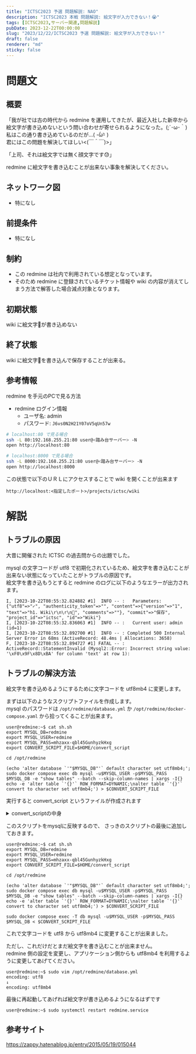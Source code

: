 ```yaml
---
title: "ICTSC2023 予選 問題解説: NAO"
description: "ICTSC2023 本戦 問題解説: 絵文字が入力できない！😭"
tags: [ICTSC2023,サーバー関連,問題解説]
pubDate: 2023-12-22T00:00:00
slug: "2023/12/22/ICTSC2023 予選 問題解説: 絵文字が入力できない！"
draft: false
renderer: "md"
sticky: false
---
```


# 問題文

## 概要

「我が社では古の時代から redmine を運用してきたが、最近入社した新卒から絵文字が書き込めないという問い合わせが寄せられるようになった。(;´･ω･｀)  
私はこの通り書き込めているのだが...( -᷄ω-᷅ )  
君にはこの問題を解決してほしい<(￣＾￣)>」

「上司、それは絵文字では無く顔文字です😓」

redmine に絵文字を書き込むことが出来ない事象を解決してください。

## ネットワーク図

* 特になし

## 前提条件

* 特になし

## 制約

* この redmine は社内で利用されている想定となっています。
* そのため redmine に登録されているチケット情報や wiki の内容が消えてしまう方法で解答した場合減点対象となります。

## 初期状態

wiki に絵文字🍣が書き込めない

## 終了状態

wiki に絵文字🍣を書き込んで保存することが出来る。

## 参考情報

redmine を手元のPCで見る方法

* redmine ログイン情報
  * ユーザ名: admin
  * パスワード: `J6vs0N2H21Y07oV5qUn57w`

```bash
# localhost:80 で見る場合
ssh -L 80:192.168.255.21:80 user@<踏み台サーバー> -N
open http://localhost:80

# localhost:8000 で見る場合
ssh -L 8000:192.168.255.21:80 user@<踏み台サーバー> -N
open http://localhost:8000
```

この状態で以下のＵＲＬにアクセスすることで wiki を開くことが出来ます

```http://localhost:<指定したポート>/projects/ictsc/wiki```

# 解説

## トラブルの原因

大昔に開催された ICTSC の過去問からの出題でした。

mysql の文字コードが utf8 で初期化されているため、絵文字を書き込むことが出来ない状態になっていたことがトラブルの原因です。  
絵文字を書き込もうとすると redmine のログに以下のようなエラーが出力されます。

```log
I, [2023-10-22T08:55:32.824882 #1]  INFO -- :   Parameters: {"utf8"=>"✓", "authenticity_token"=>"", "content"=>{"version"=>"1", "text"=>"h1. Wiki\r\n\r\n🍺", "comments"=>""}, "commit"=>"保存", "project_id"=>"ictsc", "id"=>"Wiki"}
I, [2023-10-22T08:55:32.836063 #1]  INFO -- :   Current user: admin (id=1)
I, [2023-10-22T08:55:32.892700 #1]  INFO -- : Completed 500 Internal Server Error in 68ms (ActiveRecord: 48.4ms | Allocations: 3658)
F, [2023-10-22T08:55:32.894727 #1] FATAL -- :
ActiveRecord::StatementInvalid (Mysql2::Error: Incorrect string value: '\xF0\x9F\x8D\xBA' for column 'text' at row 1):
```

## トラブルの解決方法

絵文字を書き込めるようにするために文字コードを utf8mb4 に変更します。　　

まずは以下のようなスクリプトファイルを作成します。  
mysql のパスワードは `/opt/redmine/database.yml` か `/opt/redmine/docker-compose.yaml` から拾ってくることが出来ます。

```shell
user@redmine:~$ cat sh.sh
export MYSQL_DB=redmine
export MYSQL_USER=redmine
export MYSQL_PASS=mhzaxx-qbl45GunhyzkHxg
export CONVERT_SCRIPT_FILE=$HOME/convert_script

cd /opt/redmine

(echo 'alter database `'"$MYSQL_DB"'` default character set utf8mb4;'; sudo docker compose exec db mysql -u$MYSQL_USER -p$MYSQL_PASS $MYSQL_DB -e "show tables" --batch --skip-column-names | xargs -I{} echo -e 'alter table `'{}'` ROW_FORMAT=DYNAMIC;\nalter table `'{}'` convert to character set utf8mb4;') > $CONVERT_SCRIPT_FILE
```

実行すると convert_script というファイルが作成されます

<details><summary>convert_scriptの中身</summary>

```
user@redmine:~$ cat convert_script
alter database `redmine` default character set utf8mb4;
alter table `ar_internal_metadata` ROW_FORMAT=DYNAMIC;
alter table `ar_internal_metadata` convert to character set utf8mb4;
alter table `attachments` ROW_FORMAT=DYNAMIC;
alter table `attachments` convert to character set utf8mb4;
alter table `auth_sources` ROW_FORMAT=DYNAMIC;
alter table `auth_sources` convert to character set utf8mb4;
alter table `boards` ROW_FORMAT=DYNAMIC;
alter table `boards` convert to character set utf8mb4;
alter table `changes` ROW_FORMAT=DYNAMIC;
alter table `changes` convert to character set utf8mb4;
alter table `changeset_parents` ROW_FORMAT=DYNAMIC;
alter table `changeset_parents` convert to character set utf8mb4;
alter table `changesets` ROW_FORMAT=DYNAMIC;
alter table `changesets` convert to character set utf8mb4;
alter table `changesets_issues` ROW_FORMAT=DYNAMIC;
alter table `changesets_issues` convert to character set utf8mb4;
alter table `comments` ROW_FORMAT=DYNAMIC;
alter table `comments` convert to character set utf8mb4;
alter table `custom_field_enumerations` ROW_FORMAT=DYNAMIC;
alter table `custom_field_enumerations` convert to character set utf8mb4;
alter table `custom_fields` ROW_FORMAT=DYNAMIC;
alter table `custom_fields` convert to character set utf8mb4;
alter table `custom_fields_projects` ROW_FORMAT=DYNAMIC;
alter table `custom_fields_projects` convert to character set utf8mb4;
alter table `custom_fields_roles` ROW_FORMAT=DYNAMIC;
alter table `custom_fields_roles` convert to character set utf8mb4;
alter table `custom_fields_trackers` ROW_FORMAT=DYNAMIC;
alter table `custom_fields_trackers` convert to character set utf8mb4;
alter table `custom_values` ROW_FORMAT=DYNAMIC;
alter table `custom_values` convert to character set utf8mb4;
alter table `documents` ROW_FORMAT=DYNAMIC;
alter table `documents` convert to character set utf8mb4;
alter table `email_addresses` ROW_FORMAT=DYNAMIC;
alter table `email_addresses` convert to character set utf8mb4;
alter table `enabled_modules` ROW_FORMAT=DYNAMIC;
alter table `enabled_modules` convert to character set utf8mb4;
alter table `enumerations` ROW_FORMAT=DYNAMIC;
alter table `enumerations` convert to character set utf8mb4;
alter table `groups_users` ROW_FORMAT=DYNAMIC;
alter table `groups_users` convert to character set utf8mb4;
alter table `import_items` ROW_FORMAT=DYNAMIC;
alter table `import_items` convert to character set utf8mb4;
alter table `imports` ROW_FORMAT=DYNAMIC;
alter table `imports` convert to character set utf8mb4;
alter table `issue_categories` ROW_FORMAT=DYNAMIC;
alter table `issue_categories` convert to character set utf8mb4;
alter table `issue_relations` ROW_FORMAT=DYNAMIC;
alter table `issue_relations` convert to character set utf8mb4;
alter table `issue_statuses` ROW_FORMAT=DYNAMIC;
alter table `issue_statuses` convert to character set utf8mb4;
alter table `issues` ROW_FORMAT=DYNAMIC;
alter table `issues` convert to character set utf8mb4;
alter table `journal_details` ROW_FORMAT=DYNAMIC;
alter table `journal_details` convert to character set utf8mb4;
alter table `journals` ROW_FORMAT=DYNAMIC;
alter table `journals` convert to character set utf8mb4;
alter table `member_roles` ROW_FORMAT=DYNAMIC;
alter table `member_roles` convert to character set utf8mb4;
alter table `members` ROW_FORMAT=DYNAMIC;
alter table `members` convert to character set utf8mb4;
alter table `messages` ROW_FORMAT=DYNAMIC;
alter table `messages` convert to character set utf8mb4;
alter table `news` ROW_FORMAT=DYNAMIC;
alter table `news` convert to character set utf8mb4;
alter table `projects` ROW_FORMAT=DYNAMIC;
alter table `projects` convert to character set utf8mb4;
alter table `projects_trackers` ROW_FORMAT=DYNAMIC;
alter table `projects_trackers` convert to character set utf8mb4;
alter table `queries` ROW_FORMAT=DYNAMIC;
alter table `queries` convert to character set utf8mb4;
alter table `queries_roles` ROW_FORMAT=DYNAMIC;
alter table `queries_roles` convert to character set utf8mb4;
alter table `repositories` ROW_FORMAT=DYNAMIC;
alter table `repositories` convert to character set utf8mb4;
alter table `roles` ROW_FORMAT=DYNAMIC;
alter table `roles` convert to character set utf8mb4;
alter table `roles_managed_roles` ROW_FORMAT=DYNAMIC;
alter table `roles_managed_roles` convert to character set utf8mb4;
alter table `schema_migrations` ROW_FORMAT=DYNAMIC;
alter table `schema_migrations` convert to character set utf8mb4;
alter table `settings` ROW_FORMAT=DYNAMIC;
alter table `settings` convert to character set utf8mb4;
alter table `time_entries` ROW_FORMAT=DYNAMIC;
alter table `time_entries` convert to character set utf8mb4;
alter table `tokens` ROW_FORMAT=DYNAMIC;
alter table `tokens` convert to character set utf8mb4;
alter table `trackers` ROW_FORMAT=DYNAMIC;
alter table `trackers` convert to character set utf8mb4;
alter table `user_preferences` ROW_FORMAT=DYNAMIC;
alter table `user_preferences` convert to character set utf8mb4;
alter table `users` ROW_FORMAT=DYNAMIC;
alter table `users` convert to character set utf8mb4;
alter table `versions` ROW_FORMAT=DYNAMIC;
alter table `versions` convert to character set utf8mb4;
alter table `watchers` ROW_FORMAT=DYNAMIC;
alter table `watchers` convert to character set utf8mb4;
alter table `wiki_content_versions` ROW_FORMAT=DYNAMIC;
alter table `wiki_content_versions` convert to character set utf8mb4;
alter table `wiki_contents` ROW_FORMAT=DYNAMIC;
alter table `wiki_contents` convert to character set utf8mb4;
alter table `wiki_pages` ROW_FORMAT=DYNAMIC;
alter table `wiki_pages` convert to character set utf8mb4;
alter table `wiki_redirects` ROW_FORMAT=DYNAMIC;
alter table `wiki_redirects` convert to character set utf8mb4;
alter table `wikis` ROW_FORMAT=DYNAMIC;
alter table `wikis` convert to character set utf8mb4;
alter table `workflows` ROW_FORMAT=DYNAMIC;
alter table `workflows` convert to character set utf8mb4;
```

</details>

このスクリプトをmysqlに反映するので、
さっきのスクリプトの最後に追加しておきます。

```shell
user@redmine:~$ cat sh.sh
export MYSQL_DB=redmine
export MYSQL_USER=redmine
export MYSQL_PASS=mhzaxx-qbl45GunhyzkHxg
export CONVERT_SCRIPT_FILE=$HOME/convert_script

cd /opt/redmine

(echo 'alter database `'"$MYSQL_DB"'` default character set utf8mb4;'; sudo docker compose exec db mysql -u$MYSQL_USER -p$MYSQL_PASS $MYSQL_DB -e "show tables" --batch --skip-column-names | xargs -I{} echo -e 'alter table `'{}'` ROW_FORMAT=DYNAMIC;\nalter table `'{}'` convert to character set utf8mb4;') > $CONVERT_SCRIPT_FILE

sudo docker compose exec -T db mysql -u$MYSQL_USER -p$MYSQL_PASS $MYSQL_DB < $CONVERT_SCRIPT_FILE
```

これで文字コードを utf8 から utf8mb4 に変更することが出来ました。

ただし、これだけだとまだ絵文字を書き込むことが出来ません。  
redmine 側の設定を変更し、アプリケーション側からも utf8mb4 を利用するように変更してあげてください。

```shell
user@redmine:~$ sudo vim /opt/redmine/database.yml
encoding: utf8
↓
encoding: utf8mb4
```

最後に再起動してあげれば絵文字が書き込めるようになるはずです

```shell
user@redmine:~$ sudo systemctl restart redmine.service
```

## 参考サイト

<https://zappy.hatenablog.jp/entry/2015/05/19/015044>
